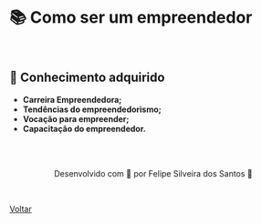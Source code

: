 <h1>📚 Como ser um 
empreendedor</h1>

<br>

<h2> 🧠 Conhecimento adquirido </h2>

- **Carreira Empreendedora;**
- **Tendências do empreendedorismo;**
- **Vocação para empreender;**
- **Capacitação do empreendedor.**

<br><br>

<p align="center"> Desenvolvido com 💜 por Felipe Silveira dos Santos 👋 <p>



<br>

<a href="./README.md">Voltar</a>